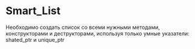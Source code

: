 # Smart_List
Необходимо создать список со всеми нужными методами, конструкторами и деструкторами, 
используя только умные указатели: shated_ptr и unique_ptr 
